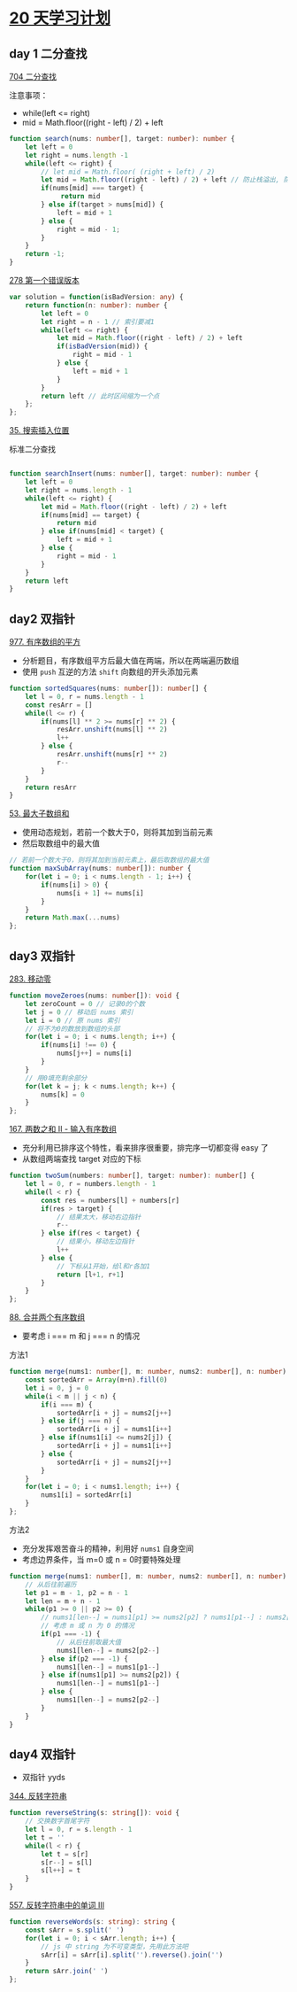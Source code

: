 
# [20 天学习计划](https://leetcode-cn.com/study-plan/algorithms/?progress=vtoj0tm)

## day 1 二分查找
[704 二分查找](https://leetcode-cn.com/problems/binary-search/)

注意事项：
- while(left <= right)
- mid = Math.floor((right - left) / 2) + left 
```ts
function search(nums: number[], target: number): number {
    let left = 0
    let right = nums.length -1
    while(left <= right) {
        // let mid = Math.floor( (right + left) / 2)
        let mid = Math.floor((right - left) / 2) + left // 防止栈溢出, 防止 left + right 溢出
        if(nums[mid] === target) {
             return mid
        } else if(target > nums[mid]) {
            left = mid + 1
        } else {
            right = mid - 1;
        }
    }
    return -1;
}
```

[278 第一个错误版本](https://leetcode-cn.com/problems/first-bad-version/)

```ts
var solution = function(isBadVersion: any) {
    return function(n: number): number {
        let left = 0
        let right = n - 1 // 索引要减1
        while(left <= right) {
            let mid = Math.floor((right - left) / 2) + left
            if(isBadVersion(mid)) {
                right = mid - 1
            } else {
                left = mid + 1
            }
        }
        return left // 此时区间缩为一个点
    };
};
```

[35. 搜索插入位置](https://leetcode-cn.com/problems/search-insert-position/)

标准二分查找

```ts

function searchInsert(nums: number[], target: number): number {
    let left = 0
    let right = nums.length - 1
    while(left <= right) {
        let mid = Math.floor((right - left) / 2) + left
        if(nums[mid] == target) {
            return mid
        } else if(nums[mid] < target) {
            left = mid + 1
        } else {
            right = mid - 1
        }
    }
    return left
}
```

## day2 双指针

[977. 有序数组的平方](https://leetcode-cn.com/problems/squares-of-a-sorted-array/)

- 分析题目，有序数组平方后最大值在两端，所以在两端遍历数组
- 使用 `push` 互逆的方法 `shift` 向数组的开头添加元素

```ts
function sortedSquares(nums: number[]): number[] {
    let l = 0, r = nums.length - 1
    const resArr = []
    while(l <= r) {
        if(nums[l] ** 2 >= nums[r] ** 2) {
            resArr.unshift(nums[l] ** 2)
            l++
        } else {
            resArr.unshift(nums[r] ** 2)
            r--
        }
    }
    return resArr
}
```
[53. 最大子数组和](https://leetcode-cn.com/problems/maximum-subarray/)

- 使用动态规划，若前一个数大于0，则将其加到当前元素
- 然后取数组中的最大值
```ts
// 若前一个数大于0，则将其加到当前元素上，最后取数组的最大值
function maxSubArray(nums: number[]): number {
    for(let i = 0; i < nums.length - 1; i++) {
        if(nums[i] > 0) {
            nums[i + 1] += nums[i]
        }
    }
    return Math.max(...nums)
};
```

## day3 双指针

[283. 移动零](https://leetcode-cn.com/problems/move-zeroes/)

```ts
function moveZeroes(nums: number[]): void {
    let zeroCount = 0 // 记录0的个数
    let j = 0 // 移动后 nums 索引
    let i = 0 // 原 nums 索引
    // 将不为0的数放到数组的头部
    for(let i = 0; i < nums.length; i++) {
        if(nums[i] !== 0) {
            nums[j++] = nums[i]
        }
    }
    // 用0填充剩余部分
    for(let k = j; k < nums.length; k++) {
        nums[k] = 0
    }
};
```

[167. 两数之和 II - 输入有序数组](https://leetcode-cn.com/problems/two-sum-ii-input-array-is-sorted/submissions/)
- 充分利用已排序这个特性，看来排序很重要，排完序一切都变得 easy 了
- 从数组两端查找 target 对应的下标
```ts
function twoSum(numbers: number[], target: number): number[] {
    let l = 0, r = numbers.length - 1
    while(l < r) {
        const res = numbers[l] + numbers[r]
        if(res > target) {
            // 结果太大，移动右边指针
            r--
        } else if(res < target) {
            // 结果小，移动左边指针
            l++
        } else {
            // 下标从1开始，给l和r各加1
            return [l+1, r+1]
        }
    }
};
```

[88. 合并两个有序数组](https://leetcode-cn.com/problems/merge-sorted-array/)
- 要考虑 i === m 和 j === n 的情况

方法1
```ts
function merge(nums1: number[], m: number, nums2: number[], n: number): void {
    const sortedArr = Array(m+n).fill(0)
    let i = 0, j = 0
    while(i < m || j < n) {
        if(i === m) {
            sortedArr[i + j] = nums2[j++]
        } else if(j === n) {
            sortedArr[i + j] = nums1[i++]
        } else if(nums1[i] <= nums2[j]) {
            sortedArr[i + j] = nums1[i++]
        } else {
            sortedArr[i + j] = nums2[j++]
        }
    }
    for(let i = 0; i < nums1.length; i++) {
        nums1[i] = sortedArr[i]
    }
};
```

方法2
- 充分发挥艰苦奋斗的精神，利用好 `nums1` 自身空间
- 考虑边界条件，当 m=0 或 n = 0时要特殊处理
```ts
function merge(nums1: number[], m: number, nums2: number[], n: number): void {
    // 从后往前遍历
    let p1 = m - 1, p2 = n - 1
    let len = m + n - 1
    while(p1 >= 0 || p2 >= 0) {
        // nums1[len--] = nums1[p1] >= nums2[p2] ? nums1[p1--] : nums2[p2--]
        // 考虑 m 或 n 为 0 的情况
        if(p1 === -1) {
            // 从后往前取最大值
            nums1[len--] = nums2[p2--]
        } else if(p2 === -1) {
            nums1[len--] = nums1[p1--]
        } else if(nums1[p1] >= nums2[p2]) {
            nums1[len--] = nums1[p1--]
        } else {
            nums1[len--] = nums2[p2--]
        }
    }
}
```

## day4 双指针
- 双指针 yyds

[344. 反转字符串](https://leetcode-cn.com/problems/reverse-string/)
```ts
function reverseString(s: string[]): void {
    // 交换数字首尾字符
    let l = 0, r = s.length - 1
    let t = ''
    while(l < r) {
        let t = s[r]
        s[r--] = s[l]
        s[l++] = t
    }
}
```
[557. 反转字符串中的单词 III](https://leetcode-cn.com/problems/reverse-words-in-a-string-iii/solution/)
```ts
function reverseWords(s: string): string {
    const sArr = s.split(' ')
    for(let i = 0; i < sArr.length; i++) {
        // js 中 string 为不可变类型，先用此方法吧
        sArr[i] = sArr[i].split('').reverse().join('')
    }
    return sArr.join(' ')
};
```